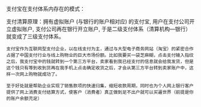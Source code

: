 支付宝在支付体系内存在的模式：

支付清算原理：拥有虚拟账户 (与银行的账户相对应) 的支付宝, 用户在支付公司开立虚拟账户, 支付公司再在银行开立账户, 于是二级支付体系（清算机构—银行）就变成了三级支付体系。

    支付宝作为互联网型支付企业，以在线支付为主，通过与大型电子商务网站（淘宝）的紧密合作占据了中国支付行业与线上购物业的巨大市场份额。比如我要买一袋芝麻糊，点击支付输入指纹之后，我支付宝中的钱就转到一个第三方平台，卖家看到我已经支付的信息就会给我发货，但是这个钱只有等到收到货再在我手机上点击确定收货之后，才会从第三方平台转到卖家账户中，这样一次网上购物就成功了。

    至于好处就是帮助企业实现了销售款项的快速归集，缩短收款周期，同时也为个人网上银行客户提供了网上消费支付结算方式，使客户（消费者）真正做到足不出户就可以买遍世界（前提是你的账户余额充足）


